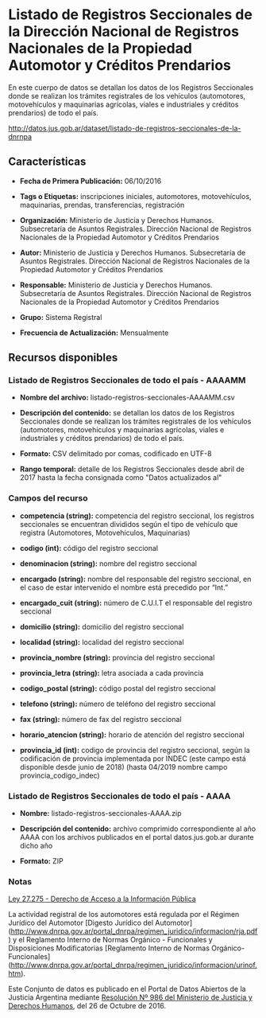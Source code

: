 Listado de Registros Seccionales de la Dirección Nacional de Registros Nacionales de la Propiedad Automotor y Créditos Prendarios
=================================================================================================================================

En este cuerpo de datos se detallan los datos de los Registros Seccionales donde se realizan los trámites registrales de los vehículos (automotores, motovehículos y maquinarias agrícolas, viales e industriales y créditos prendarios) de todo el país.

http://datos.jus.gob.ar/dataset/listado-de-registros-seccionales-de-la-dnrnpa

Características
---------------

-	**Fecha de Primera Publicación:** 06/10/2016

-	**Tags o Etiquetas:** inscripciones iniciales, automotores, motovehículos, maquinarias, prendas, transferencias, registración

-	**Organización:** Ministerio de Justicia y Derechos Humanos. Subsecretaría de Asuntos Registrales. Dirección Nacional de Registros Nacionales de la Propiedad Automotor y Créditos Prendarios

-	**Autor:** Ministerio de Justicia y Derechos Humanos. Subsecretaría de Asuntos Registrales. Dirección Nacional de Registros Nacionales de la Propiedad Automotor y Créditos Prendarios

-	**Responsable:** Ministerio de Justicia y Derechos Humanos. Subsecretaría de Asuntos Registrales. Dirección Nacional de Registros Nacionales de la Propiedad Automotor y Créditos Prendarios

-	**Grupo:** Sistema Registral

-	**Frecuencia de Actualización:** Mensualmente

Recursos disponibles
--------------------

### Listado de Registros Seccionales de todo el país - AAAAMM

-	**Nombre del archivo:** listado-registros-seccionales-AAAAMM.csv

-	**Descripción del contenido:** se detallan los datos de los Registros Seccionales donde se realizan los trámites registrales de los vehículos (automotores, motovehículos y maquinarias agrícolas, viales e industriales y créditos prendarios) de todo el país.

-	**Formato:** CSV delimitado por comas, codificado en UTF-8

-	**Rango temporal:** detalle de los Registros Seccionales desde abril de 2017 hasta la fecha consignada como "Datos actualizados al"

### Campos del recurso

-	**competencia (string):** competencia del registro seccional, los registros seccionales se encuentran divididos según el tipo de vehículo que registra (Automotores, Motovehículos, Maquinarias)

-	**codigo (int):** código del registro seccional

-	**denominacion (string):** nombre del registro seccional

-	**encargado (string):** nombre del responsable del registro seccional, en el caso de estar intervenido el nombre está precedido por “Int.”

-	**encargado_cuit (string):** número de C.U.I.T el responsable del registro seccional

-	**domicilio (string):** domicilio del registro seccional

-	**localidad (string):** localidad del registro seccional 

-	**provincia_nombre (string):** provincia del registro seccional 

-	**provincia_letra (string):** letra asociada a cada provincia

-	**codigo_postal (string):** código postal del registro seccional

-	**telefono (string):** número de teléfono del registro seccional

-	**fax (string):** número de fax del registro seccional

-	**horario_atencion (string):** horario de atención del registro seccional

-	**provincia_id (int):** codigo de provincia del registro seccional, según la codificación de provincia implementada por INDEC (este campo está disponible desde junio de 2018) (hasta 04/2019 nombre campo provincia_codigo_indec)

### Listado de Registros Seccionales de todo el país - AAAA

- **Nombre:** listado-registros-seccionales-AAAA.zip

- **Descripción del contenido:** archivo comprimido correspondiente al año AAAA con los archivos publicados en el portal datos.jus.gob.ar durante dicho año

- **Formato:** ZIP

### Notas

[Ley 27.275 - Derecho de Acceso a la Información Pública]( http://servicios.infoleg.gob.ar/infolegInternet/anexos/265000-269999/265949/norma.htm)

La actividad registral de los automotores está regulada por el Régimen Jurídico del Automotor [Digesto Jurídico del Automotor] (http://www.dnrpa.gov.ar/portal_dnrpa/regimen_juridico/informacion/rja.pdf) y el Reglamento Interno de Normas Orgánico - Funcionales y Disposiciones Modificatorias [Reglamento Interno de Normas Orgánico-Funcionales] (http://www.dnrpa.gov.ar/portal_dnrpa/regimen_juridico/informacion/urinof.htm).

Este Conjunto de datos es publicado en el Portal de Datos Abiertos de la Justicia Argentina mediante [Resolución Nº 986 del Ministerio de Justicia y Derechos Humanos](http://datos.jus.gob.ar/resoluciones/RESOL-2016-986-E-APN-MJ.pdf), del 26 de Octubre de 2016.
